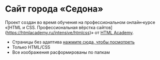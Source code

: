 # Сайт города «Седона»

Проект создан во время обучения на профессиональном онлайн‑курсе «[HTML и CSS. Профессиональная вёрстка сайтов]
(https://htmlacademy.ru/intensive/htmlcss)» от [HTML Academy](https://htmlacademy.ru).

- Страницы без адаптива [нажмите сюда, чтобы посмотреть](https://soulmonova.github.io/sedona/)
- Только HTML/CSS
- Все изображения расформированы по папкам

